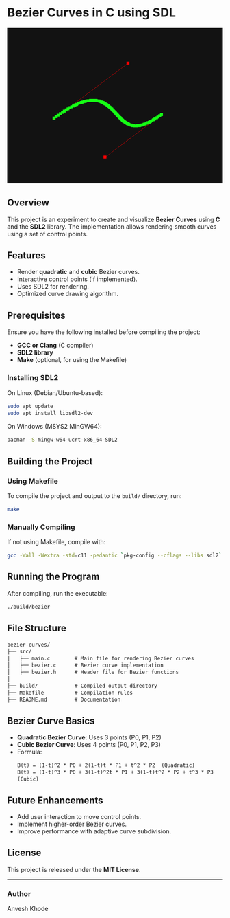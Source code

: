 # Bezier Curves in C using SDL

![thumbnail](./thumbnail.png)

## Overview

This project is an experiment to create and visualize **Bezier Curves** using **C** and the **SDL2** library. The implementation allows rendering smooth curves using a set of control points.

## Features

- Render **quadratic** and **cubic** Bezier curves.
- Interactive control points (if implemented).
- Uses SDL2 for rendering.
- Optimized curve drawing algorithm.

## Prerequisites

Ensure you have the following installed before compiling the project:

- **GCC or Clang** (C compiler)
- **SDL2 library**
- **Make** (optional, for using the Makefile)

### Installing SDL2

On Linux (Debian/Ubuntu-based):

```sh
sudo apt update
sudo apt install libsdl2-dev
```

On Windows (MSYS2 MinGW64):

```sh
pacman -S mingw-w64-ucrt-x86_64-SDL2
```

## Building the Project

### Using Makefile

To compile the project and output to the `build/` directory, run:

```sh
make
```

### Manually Compiling

If not using Makefile, compile with:

```sh
gcc -Wall -Wextra -std=c11 -pedantic `pkg-config --cflags --libs sdl2` -o build/bezier main.c
```

## Running the Program

After compiling, run the executable:

```sh
./build/bezier
```

## File Structure

```
bezier-curves/
├── src/
│   ├── main.c        # Main file for rendering Bezier curves
│   ├── bezier.c      # Bezier curve implementation
│   ├── bezier.h      # Header file for Bezier functions
│
├── build/            # Compiled output directory
├── Makefile          # Compilation rules
├── README.md         # Documentation
```

## Bezier Curve Basics

- **Quadratic Bezier Curve**: Uses 3 points (P0, P1, P2)
- **Cubic Bezier Curve**: Uses 4 points (P0, P1, P2, P3)
- Formula:
  ```
  B(t) = (1-t)^2 * P0 + 2(1-t)t * P1 + t^2 * P2  (Quadratic)
  B(t) = (1-t)^3 * P0 + 3(1-t)^2t * P1 + 3(1-t)t^2 * P2 + t^3 * P3 (Cubic)
  ```

## Future Enhancements

- Add user interaction to move control points.
- Implement higher-order Bezier curves.
- Improve performance with adaptive curve subdivision.

## License

This project is released under the **MIT License**.

---

### Author

Anvesh Khode
